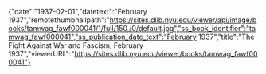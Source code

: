 {"date":"1937-02-01","datetext":"February 1937","remotethumbnailpath":"https://sites.dlib.nyu.edu/viewer/api/image/books/tamwag_fawf000041/1/full/150,/0/default.jpg","ss_book_identifier":"tamwag_fawf000041","ss_publication_date_text":"February 1937","title":"The Fight Against War and Fascism, February 1937","viewerURL":"https://sites.dlib.nyu.edu/viewer/books/tamwag_fawf000041"}